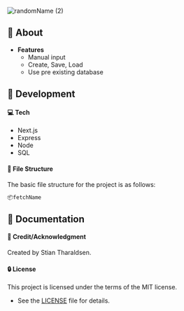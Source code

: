 ![randomName (2)](https://github.com/stiantha/randomName/assets/132207909/29392833-ada9-4f25-860f-4b297aaa6b58)


## :beginner: About
- **Features**
    - Manual input
    - Create, Save, Load
    - Use pre existing database
  
## :wrench: Development

#### :computer: Tech
- Next.js
- Express
- Node
- SQL
#### :file_folder: File Structure
The basic file structure for the project is as follows:
```bash
📦fetchName

```

## :book: Documentation

#### :star2: Credit/Acknowledgment
Created by Stian Tharaldsen.
#### :lock: License
This project is licensed under the terms of the MIT license.
- See the [LICENSE](LICENSE) file for details.
